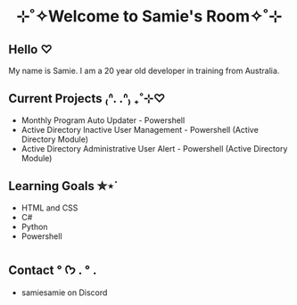 <h1 align="center">⊹˚✧Welcome to Samie's Room✧˚⊹</h1>

## Hello ♡
My name is Samie. I am a 20 year old developer in training from Australia. 

## Current Projects ₍ᐢ. .ᐢ₎ ₊˚⊹♡
- Monthly Program Auto Updater - Powershell
- Active Directory Inactive User Management - Powershell (Active Directory Module)
- Active Directory Administrative User Alert - Powershell (Active Directory Module)

## Learning Goals ✮⋆˙
- HTML and CSS
- C#
- Python
- Powershell

## Contact ° ᡣ𐭩 . ° .
- samiesamie on Discord
